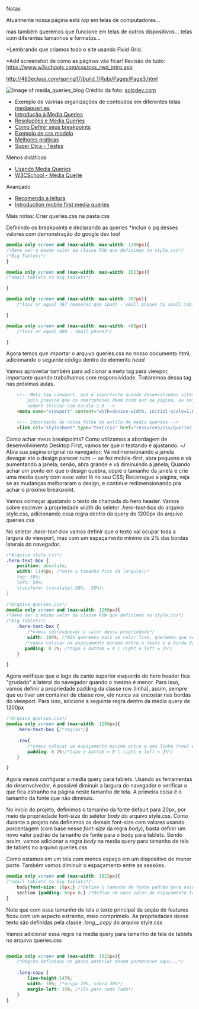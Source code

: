 Notas

Atualmente nossa página está _top_ em telas de computadores...

mas também queremos que funcione em telas de outros dispositivos... telas com diferentes tamanhos e formatos...

*Lembrando que criamos todo o site usando Fluid Grid.

*Add screenshot de como as páginas vão ficar!
Revisão de tudo: 
https://www.w3schools.com/css/css_rwd_intro.asp

http://483eclass.com/spring17/build_1/Rubi/Pages/Page3.html




![Image of media_queries_blog](https://github.com/romuloreis/DWDM/blob/master/assets/media-queries-blog.jpg)
Crédito da foto: [solodev.com](https://www.solodev.com/core/fileparse.php/131/urlt/media-queries-blog.jpg)

 - Exemplo de váririas organizações de conteúdos em diferentes telas [mediaqueri.es](https://mediaqueri.es/)
 - [Introdução à Media Queries](https://tableless.com.br/introducao-sobre-media-queries/)
 - [Resoluções e Media Queries](https://www.chiefofdesign.com.br/media-queries-css-introducao-a-diferentes-resolucoes-de-tela/)
 - [Como Definir seus breakpoints](http://gs.statcounter.com/#desktop+mobile+tablet-resolution-ww-monthly-201608-201610-bar)
 - [Exemplo de css modelo](https://www.onlinedesignteacher.com/2015/01/css3-media-queries-for-responsive_81.html)
 - [Melhores práticas](https://www.solodev.com/blog/web-design/media-queries-and-mobile-css-best-practices.stml)
 - [Super Dica - Testes](https://codepen.io/ericrasch/pen/HzoEx)

Menos didáticos
 - [Usando Media Queries](https://developer.mozilla.org/pt-BR/docs/Web/Guide/CSS/CSS_Media_queries)
 - [W3CSchool - Media Querie](https://www.w3schools.com/css/css_rwd_mediaqueries.asp)
 
 Avançado
- [Recomendo a leitura](http://bradfrost.com/blog/post/7-habits-of-highly-effective-media-queries/)
- [Introduction mobile first media queries](https://www.sitepoint.com/introduction-mobile-first-media-queries/)






Mais notas:
Criar queries.css na pasta css

Definindo os breakpoints e declarando as queries
*incluir o pq desses valores com demonstração do google dev tool

```css
@media only screen and (max-width: max-width: 1200px){
/*Deve ser o mesmo valor da classe ROW que definimos no style.css*/
/*Big Tablets*/
}

@media only screen and (max-width: max-width: 1023px){
/*small tablets to big tablets*/

}

@media only screen and (max-width: max-width: 767px){
	/*lass or equal 767 (menores que ipad) - small phones to small tablets (from 481px to 767px)*/

}

@media only screen and (max-width: max-width: 480px){
	/*lass or equal 480 - small phones*/

}

```

Agora temos que importar o arquivo queries.css no nosso documento html, adicionando o seguinte código dentro do elemento _head_

Vamos aproveitar também para adicionar a meta tag para viewpor, importante quando trabalhamos com responsividade. Trataremos dessa tag nas próximas aulas.

```html
    <!-- Meta tag viewport, que é importante quando desenvolvemos sites responsivos, 
        pois previne que os smartphones dêem zoom out na página, ou seja, 
        sempre iniciar com escala 1.0 --> 
    <meta name="viewport" content="with=device-width, initial-scale=1.0">

    <!-- Importação do nossa folha de estilo de media queries -->
    <link rel="stylesheet" type="text/css" href="resources/css/queries.css">

```


Como achar meus breakpoints?
Como utilizamos a abordagem de desenvolvimento Desktop First, vamos ter que ir testando e ajustando. =/
Abra sua página original no navegador;
Vá redimensionando a janela devagar até o design parecer ruim -- se fez mobile-first, abra pequeno e vá aumentando a janela; senão, abra grande e vá diminuindo a janela;
Quando achar um ponto em que o design quebra, copie o tamanho da janela e crie uma media query com esse valor lá no seu CSS;
Recarregue a página, veja se as mudanças melhoraram o design, e continue redimensionando pra achar o próximo breakpoint.

Vamos começar ajustando o texto de chamada do hero header. Vamos sobre escrever a propriedade width do seletor _.hero-text-box_ do arquivo style.css, adicionando essa regra dentro da query de 1200px do arquivo queries.css

No seletor _.hero-text-box_ vamos definir que o texto vai ocupar toda a largura do viewport, mas com um espaçamento mínimo de 2% das bordas laterais do navegador.

```css
/*Arquivo style.css*/
.hero-text-box {
    position: absolute;
    width: 1140px; /*note o tamanho fixo da largura!/*
    top: 50%;
    left: 50%;
    transform: translate(-50%, -50%);
}
```

```css
/*Arquivo queries.css*/
@media only screen and (max-width: 1200px){
/*Deve ser o mesmo valor da classe ROW que definimos no style.css*/
/*Big Tablets*/
	.hero-text-box {
		/*vamos sobresquever o valor dessa propriedade*/
	    width: 100%; /*Não queremos mais um valor fixo, queremos que seja 100% da largura da linha (_row_) definido anteriormente*/
	   /*vamos colocar um espaçamento minimo entre o texto e a borda do navegador*/
	   padding: 0 2%; /*topo e bottom = 0 | right e left = 2%*/
	}

}
```

Agora verifique que o logo da canto superior esquerdo do hero header fica "grudado" à lateral do navegador quando o mesmo é menor.
Para isso, vamos definir a propriedade padding da classe row (linha), assim, sempre que eu tiver um container de classe _row_, ele nunca vai encostar nas bordas do viewport. Para isso, adicione a seguinte regra dentro da media query de 1200px 


```css
/*Arquivo queries.css*/
@media only screen and (max-width: 1200px){
	.hero-text-box {/*regras*/}
	
	.row{
		/*vamos colocar um espaçamento minimo entre o uma linha (row) e a borda do navegador*/
		padding: 0 2%;/*topo e bottom = 0 | right e left = 2%*/
	}

}
```

Agora vamos configurar a media query para tablets. Usando as ferramentas do desenvolvedor, é possível diminuir a largura do navegador e verificar o que fica estranho na página neste tamanho de tela. A primeira coisa é o tamanho da fonte que não diminuiu. 

No inicío do projeto, definimos o tamanho da fonte default para 20px, por meio da propriedade font-size do seletor _body_ do arquivo style.css. Como durante o projeto nós definimos os demais font-size com valores usando porcentagem (com base nesse _font-size_ da regra _body_), basta definir um novo valor padrão de tamanho de fonte para o body para tablets. Sendo assim, vamos adicionar a regra _body_ na media query para tamanho de tela de tablets no arquivo queries.css

Como estamos em um tela com menos espaço em um dispositivo de menor porte. Também vamos diminuir o espaçamento entre as sessões.

```css
@media only screen and (max-width: 1023px){
/*small tablets to big tablets*/
	body{font-size: 18px;} /*Define o tamanho de fonte padrão para esse tamanho de tela*/
	section {padding: 60px 0;} /*Define um novo valor de espaçamento top e bottom entre as sessões para esse tamanho de tela*/
}
```

Note que com esse tamanho de tela o texto principal da seção de features ficou com um aspecto estranho, meio comprimido. As propriedades desse texto são definidas pela classe _.long__copy_ do arquivo style.css

Vamos adicionar essa regra na media query para tamanho de tela de tablets no arquivo queries.css

```css

@media only screen and (max-width: 1023px){
	/*Regras definidas no passo anterior devem permanecer aqui...*/
	
	.long-copy {
	    line-height:145%;
	    width: 70%; /*ocupa 70%, sobra 30%*/
	    margin-left: 15%; /*15% para cada lado*/
	}
}
```
